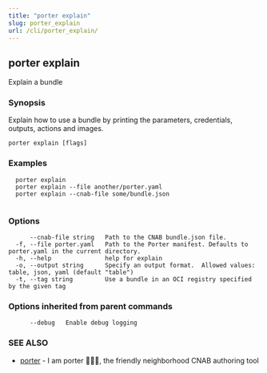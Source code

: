 ```yaml
---
title: "porter explain"
slug: porter_explain
url: /cli/porter_explain/
---
```

## porter explain

Explain a bundle

### Synopsis

Explain how to use a bundle by printing the parameters, credentials, outputs, actions and images.

```
porter explain [flags]
```

### Examples

```
  porter explain
  porter explain --file another/porter.yaml
  porter explain --cnab-file some/bundle.json
		  
```

### Options

```
      --cnab-file string   Path to the CNAB bundle.json file.
  -f, --file porter.yaml   Path to the Porter manifest. Defaults to porter.yaml in the current directory.
  -h, --help               help for explain
  -o, --output string      Specify an output format.  Allowed values: table, json, yaml (default "table")
  -t, --tag string         Use a bundle in an OCI registry specified by the given tag
```

### Options inherited from parent commands

```
      --debug   Enable debug logging
```

### SEE ALSO

* [porter](/cli/porter/)	 - I am porter 👩🏽‍✈️, the friendly neighborhood CNAB authoring tool

